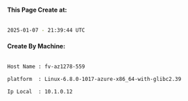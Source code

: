 
   
#### This Page Create at:

```bash

2025-01-07 - 21:39:44 UTC

```

#### Create By Machine:

```bash

Host Name : fv-az1278-559

platform  : Linux-6.8.0-1017-azure-x86_64-with-glibc2.39

Ip Local  : 10.1.0.12

```

